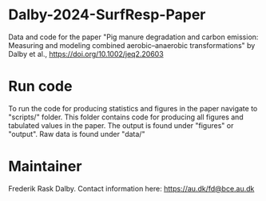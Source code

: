 # Dalby-2024-SurfResp-Paper
Data and code for the paper "Pig manure degradation and carbon emission: Measuring and modeling combined aerobic–anaerobic transformations" by Dalby et al., https://doi.org/10.1002/jeq2.20603

# Run code
To run the code for producing statistics and figures in the paper navigate to "scripts/" folder. This folder contains code for producing all figures and tabulated values in the paper. The output is found under "figures" or "output".
Raw data is found under "data/"

# Maintainer
Frederik Rask Dalby. Contact information here: https://au.dk/fd@bce.au.dk
